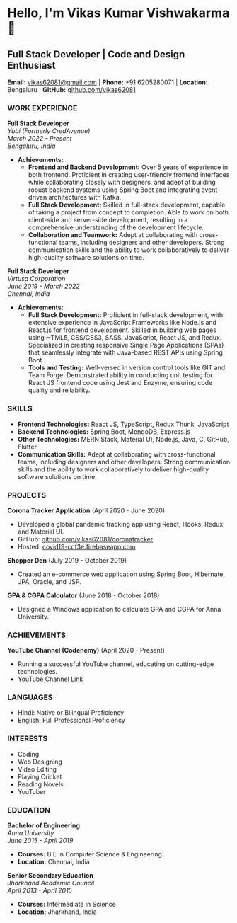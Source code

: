# Hello, I'm Vikas Kumar Vishwakarma 👋
## Full Stack Developer | Code and Design Enthusiast
**Email:** vikas62081@gmail.com   |   **Phone:** +91 6205280071   |   **Location:** Bengaluru   |   **GitHub:** [github.com/vikas62081](https://github.com/vikas62081)

### WORK EXPERIENCE

**Full Stack Developer**  
*Yubi (Formerly CredAvenue)*  
*March 2022 - Present*  
*Bengaluru, India*
- **Achievements:**
  - **Frontend and Backend Development:** Over 5 years of experience in both frontend. Proficient in creating user-friendly frontend interfaces while collaborating closely with designers, and adept at building robust backend systems using Spring Boot and integrating event-driven architectures with Kafka.
  - **Full Stack Development:** Skilled in full-stack development, capable of taking a project from concept to completion. Able to work on both client-side and server-side development, resulting in a comprehensive understanding of the development lifecycle.
  - **Collaboration and Teamwork:** Adept at collaborating with cross-functional teams, including designers and other developers. Strong communication skills and the ability to work collaboratively to deliver high-quality software solutions on time.

**Full Stack Developer**  
*Virtusa Corporation*  
*June 2019 - March 2022*  
*Chennai, India*
  - **Achievements:**
    - **Full Stack Development:** Proficient in full-stack development, with extensive experience in JavaScript Frameworks like Node.js and React.js for frontend development. Skilled in building web pages using HTML5, CSS/CSS3, SASS, JavaScript, React JS, and Redux. Specialized in creating responsive Single Page Applications (SPAs) that seamlessly integrate with Java-based REST APIs using Spring Boot.
    - **Tools and Testing:** Well-versed in version control tools like GIT and Team Forge. Demonstrated ability in conducting unit testing for React JS frontend code using Jest and Enzyme, ensuring code quality and reliability.


### SKILLS

- **Frontend Technologies:** React JS, TypeScript, Redux Thunk, JavaScript
- **Backend Technologies:** Spring Boot, MongoDB, Express.js
- **Other Technologies:** MERN Stack, Material UI, Node.js, Java, C, GitHub, Flutter
- **Communication Skills:** Adept at collaborating with cross-functional teams, including designers and other developers. Strong communication skills and the ability to work collaboratively to deliver high-quality software solutions on time.

### PROJECTS

**Corona Tracker Application** (April 2020 - June 2020)
- Developed a global pandemic tracking app using React, Hooks, Redux, and Material UI.
- GitHub: [github.com/vikas62081/coronatracker](https://github.com/vikas62081/coronatracker)
- Hosted: [covid19-ccf3e.firebaseapp.com](https://covid19-ccf3e.firebaseapp.com)

**Shopper Den** (July 2019 - October 2019)
- Created an e-commerce web application using Spring Boot, Hibernate, JPA, Oracle, and JSP.

**GPA & CGPA Calculator** (June 2018 - October 2018)
- Designed a Windows application to calculate GPA and CGPA for Anna University.

### ACHIEVEMENTS

**YouTube Channel (Codenemy)** (April 2020 - Present)
- Running a successful YouTube channel, educating on cutting-edge technologies.
- [YouTube Channel Link](https://www.youtube.com/c/codenemy)

### LANGUAGES

- Hindi: Native or Bilingual Proficiency
- English: Full Professional Proficiency

### INTERESTS

- Coding
- Web Designing
- Video Editing
- Playing Cricket
- Reading Novels
- YouTuber

### EDUCATION

**Bachelor of Engineering**  
*Anna University*  
*June 2015 - April 2019*  
- **Courses:** B.E in Computer Science & Engineering
- **Location:** Chennai, India

**Senior Secondary Education**  
*Jharkhand Academic Council*  
*April 2013 - April 2015*  
- **Courses:** Intermediate in Science
- **Location:** Jharkhand, India
